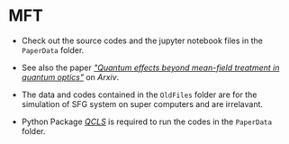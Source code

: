 # MFT

* Check out the source codes and the jupyter notebook files in the `PaperData` folder.

* See also the paper [ *"Quantum effects beyond mean-field treatment in quantum optics"*](https://arxiv.org/abs/2111.14636) on *Arxiv*.

* The data and codes contained in the `OldFiles` folder are for the simulation of SFG system on super computers and are irrelavant.

* Python Package [ *QCLS*](https://github.com/yesunhuang/QCLS) is required to run the codes in the `PaperData` folder.
